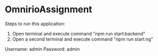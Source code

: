 # OmnirioAssignment

Steps to run this application:

1. Open terminal and execute command "npm run start:backend"
2. Open a second terminal and execute command "npm run start:ng"

Username: admin
Password: admin